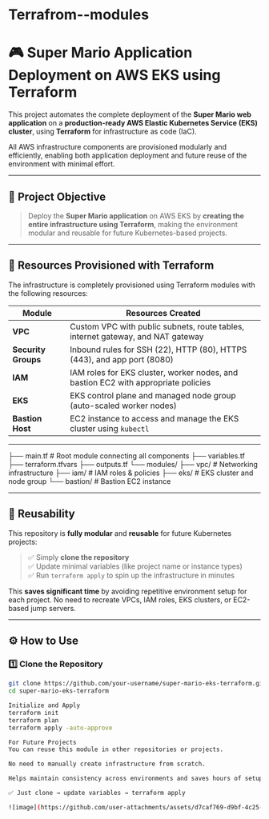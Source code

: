 # Terrafrom--modules

# 🎮 Super Mario Application Deployment on AWS EKS using Terraform

This project automates the complete deployment of the **Super Mario web application** on a **production-ready AWS Elastic Kubernetes Service (EKS) cluster**, using **Terraform** for infrastructure as code (IaC).

All AWS infrastructure components are provisioned modularly and efficiently, enabling both application deployment and future reuse of the environment with minimal effort.

---

## 🚀 Project Objective

> Deploy the **Super Mario application** on AWS EKS by **creating the entire infrastructure using Terraform**, making the environment modular and reusable for future Kubernetes-based projects.

---

## 🧱 Resources Provisioned with Terraform

The infrastructure is completely provisioned using Terraform modules with the following resources:

| Module        | Resources Created |
|---------------|-------------------|
| **VPC**       | Custom VPC with public subnets, route tables, internet gateway, and NAT gateway |
| **Security Groups** | Inbound rules for SSH (22), HTTP (80), HTTPS (443), and app port (8080) |
| **IAM**       | IAM roles for EKS cluster, worker nodes, and bastion EC2 with appropriate policies |
| **EKS**       | EKS control plane and managed node group (auto-scaled worker nodes) |
| **Bastion Host** | EC2 instance to access and manage the EKS cluster using `kubectl` |


---

├── main.tf # Root module connecting all components
├── variables.tf
├── terraform.tfvars
├── outputs.tf
└── modules/
├── vpc/ # Networking infrastructure
├── iam/ # IAM roles & policies
├── eks/ # EKS cluster and node group
└── bastion/ # Bastion EC2 instance


---

## 🔁 Reusability

This repository is **fully modular** and **reusable** for future Kubernetes projects:

> ✅ Simply **clone the repository**  
> ✅ Update minimal variables (like project name or instance types)  
> ✅ Run `terraform apply` to spin up the infrastructure in minutes

This **saves significant time** by avoiding repetitive environment setup for each project. No need to recreate VPCs, IAM roles, EKS clusters, or EC2-based jump servers.

---

## ⚙️ How to Use

### 1️⃣ Clone the Repository

```bash
git clone https://github.com/your-username/super-mario-eks-terraform.git
cd super-mario-eks-terraform

Initialize and Apply
terraform init
terraform plan
terraform apply -auto-approve

For Future Projects
You can reuse this module in other repositories or projects.

No need to manually create infrastructure from scratch.

Helps maintain consistency across environments and saves hours of setup time.

✅ Just clone → update variables → terraform apply

![image](https://github.com/user-attachments/assets/d7caf769-d9bf-4c25-974a-563c58109bfb)

